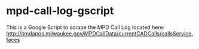 # mpd-call-log-gscript
This is a Google Script to scrape the MPD Call Log located here: http://itmdapps.milwaukee.gov/MPDCallData/currentCADCalls/callsService.faces
